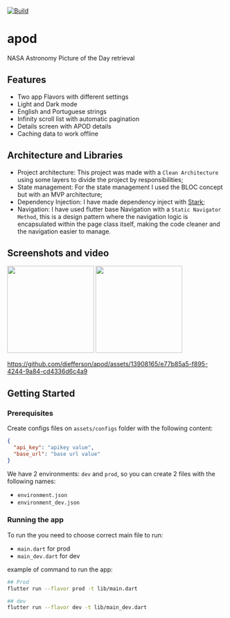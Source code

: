 
[![Build](https://github.com/diefferson/apod/actions/workflows/pull_requests.yml/badge.svg)](https://github.com/diefferson/apod/actions/workflows/pull_requests.yml)

# apod
NASA Astronomy Picture of the Day retrieval

## Features  
 - Two app Flavors with different settings
 - Light and Dark mode
 - English and Portuguese strings
 - Infinity scroll list with automatic pagination
 - Details screen with APOD details
 - Caching data to work offline

## Architecture and Libraries
 - Project architecture: This project was made with a `Clean Architecture` using some layers to divide the project by responsibilities;
 - State management: For the state management I used the BLOC concept but with an MVP architecture;
 - Dependency Injection: I have made dependency inject with [Stark](https://pub.dev/stark);
 - Navigation: I have used flutter base Navigation with a `Static Navigator Method`, this is a design pattern where the navigation logic is encapsulated within the page class itself, making the code cleaner and the navigation easier to manage.

## Screenshots and video

<img src="https://github.com/diefferson/apod/assets/13908165/830c9ba2-c376-40e8-9876-fbfe49ed79b2" width=200/>
<img src="https://github.com/diefferson/apod/assets/13908165/24296a49-c659-4c03-8d05-bc84f8929dff" width=200/>

https://github.com/diefferson/apod/assets/13908165/e77b85a5-f895-4244-9a84-cd4336d6c4a9


## Getting Started


### Prerequisites

Create configs files on `assets/configs` folder with the following content:

```json
{
  "api_key": "apikey value",
  "base_url": "base url value"
}
```

We have 2 environments: `dev` and `prod`, so you can create 2 files with the following names:

 - `environment.json`
 - `environment_dev.json`

### Running the app

To run the you need to choose correct main file to run:

 - `main.dart` for prod
 - `main_dev.dart` for dev

example of command to run the app:

```bash
## Prod
flutter run --flavor prod -t lib/main.dart

## dev
flutter run --flavor dev -t lib/main_dev.dart

```
